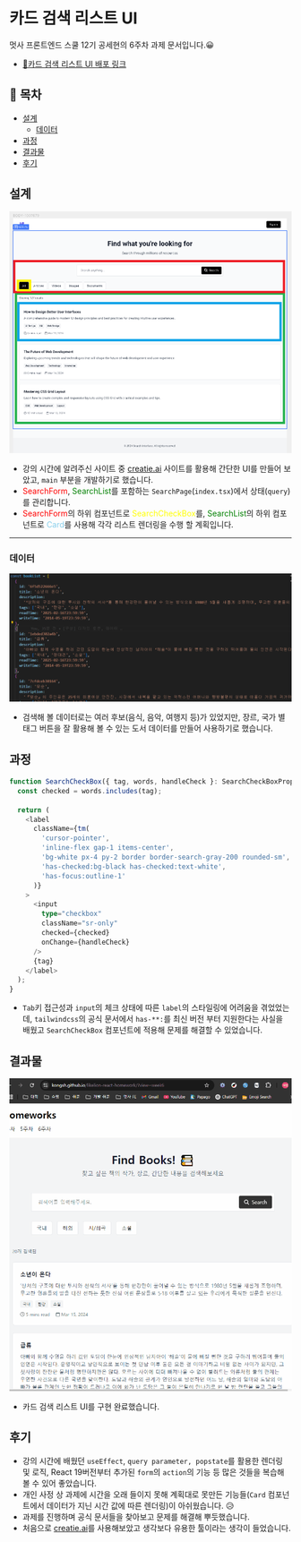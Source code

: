 # 카드 검색 리스트 UI

멋사 프론트엔드 스쿨 12기 공세현의 6주차 과제 문서입니다.😀

- [🔗카드 검색 리스트 UI 배포 링크](https://kongsh.github.io/likelion-react-homework/?view=week6)

## 📝 목차

- [설계](#설계)
  - [데이터](#데이터)
- [과정](#과정)
- [결과물](#결과물)
- [후기](#후기)

## 설계

![alt text](./assets/week6/design.png)

- 강의 시간에 알려주신 사이트 중 [creatie.ai](https://creatie.ai/) 사이트를 활용해 간단한 UI를 만들어 보았고, `main` 부분을 개발하기로 했습니다.
- <span style="color:red">SearchForm</span>, <span style="color:green">SearchList</span>를 포함하는 `SearchPage`(`index.tsx`)에서 상태(`query`)를 관리합니다.
- <span style="color:red">SearchForm</span>의 하위 컴포넌트로 <span style="color:yellow">SearchCheckBox</span>를, <span style="color:green">SearchList</span>의 하위 컴포넌트로 <span style="color:skyblue">Card</span>를 사용해 각각 리스트 렌더링을 수행 할 계획입니다.

---

### 데이터

![alt text](./assets/week6/data.png)

- 검색해 볼 데이터로는 여러 후보(음식, 음악, 여행지 등)가 있었지만, 장르, 국가 별 태그 버튼을 잘 활용해 볼 수 있는 도서 데이터를 만들어 사용하기로 했습니다.

## 과정

```ts
function SearchCheckBox({ tag, words, handleCheck }: SearchCheckBoxProps) {
  const checked = words.includes(tag);

  return (
    <label
      className={tm(
        'cursor-pointer',
        'inline-flex gap-1 items-center',
        'bg-white px-4 py-2 border border-search-gray-200 rounded-sm',
        'has-checked:bg-black has-checked:text-white',
        'has-focus:outline-1'
      )}
    >
      <input
        type="checkbox"
        className="sr-only"
        checked={checked}
        onChange={handleCheck}
      />
      {tag}
    </label>
  );
}
```

- `Tab`키 접근성과 `input`의 체크 상태에 따른 `label`의 스타일링에 어려움을 겪었었는데, `tailwindcss`의 공식 문서에서 `has-**:`를 최신 버전 부터 지원한다는 사실을 배웠고 `SearchCheckBox` 컴포넌트에 적용해 문제를 해결할 수 있었습니다.

## 결과물

![alt text](./assets/week6/result.gif)

- 카드 검색 리스트 UI를 구현 완료했습니다.

## 후기

- 강의 시간에 배웠던 `useEffect`, `query parameter, popstate`를 활용한 렌더링 및 로직, React 19버전부터 추가된 `form`의 `action`의 기능 등 많은 것들을 복습해 볼 수 있어 좋았습니다.
- 개인 사정 상 과제에 시간을 오래 들이지 못해 계획대로 못만든 기능들(`Card` 컴포넌트에서 데이터가 지닌 시간 값에 따른 렌더링)이 아쉬웠습니다. 😥
- 과제를 진행하며 공식 문서들을 찾아보고 문제를 해결해 뿌듯했습니다.
- 처음으로 [creatie.ai](https://creatie.ai/)를 사용해보았고 생각보다 유용한 툴이라는 생각이 들었습니다.
